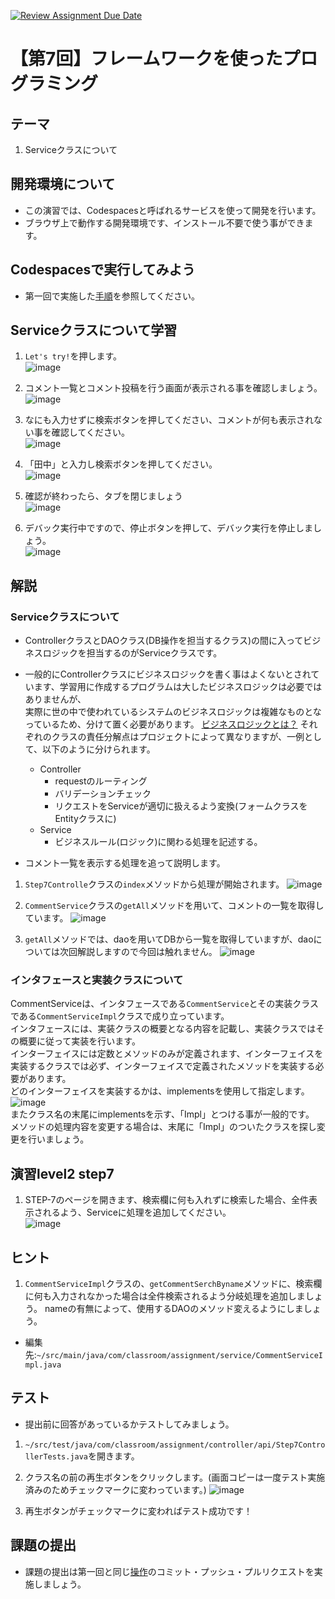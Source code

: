 [![Review Assignment Due Date](https://classroom.github.com/assets/deadline-readme-button-24ddc0f5d75046c5622901739e7c5dd533143b0c8e959d652212380cedb1ea36.svg)](https://classroom.github.com/a/wWHcMatg)
# 【第7回】フレームワークを使ったプログラミング
## テーマ
1. Serviceクラスについて

## 開発環境について
* この演習では、Codespacesと呼ばれるサービスを使って開発を行います。
* ブラウザ上で動作する開発環境です、インストール不要で使う事ができます。

## Codespacesで実行してみよう
* 第一回で実施した[手順](/Codespacesの実行手順.md)を参照してください。

## Serviceクラスについて学習
1. `Let's try!`を押します。<br>
![image](https://user-images.githubusercontent.com/32722128/155075778-c7ad85ce-442a-40dd-ab4f-5f2cc6da30fd.png)

2. コメント一覧とコメント投稿を行う画面が表示される事を確認しましょう。<br>
![image](https://user-images.githubusercontent.com/32722128/155110313-51f72a46-7f17-4858-b273-1fc3df025e2f.png)

3. なにも入力せずに検索ボタンを押してください、コメントが何も表示されない事を確認してください。<br>
![image](https://user-images.githubusercontent.com/32722128/155110746-98b6b62a-4fbe-4734-878a-6784cb4b2f8e.png)

4. 「田中」と入力し検索ボタンを押してください。<br>
![image](https://user-images.githubusercontent.com/32722128/155110854-68a0cfec-95cb-494c-abd7-030475f9ebc5.png)

5. 確認が終わったら、タブを閉じましょう<br>
![image](https://user-images.githubusercontent.com/32722128/150733257-a1056c19-1b24-412b-8bfc-a6063e75c785.png)

6. デバック実行中ですので、停止ボタンを押して、デバック実行を停止しましょう。<br>
![image](https://user-images.githubusercontent.com/32722128/150748527-d7121765-5142-4f5a-9769-33c0c23627a4.png)

## 解説
### Serviceクラスについて
* ControllerクラスとDAOクラス(DB操作を担当するクラス)の間に入ってビジネスロジックを担当するのがServiceクラスです。
* 一般的にControllerクラスにビジネスロジックを書く事はよくないとされています、学習用に作成するプログラムは大したビジネスロジックは必要ではありませんが、  
実際に世の中で使われているシステムのビジネスロジックは複雑なものとなっているため、分けて置く必要があります。 
[ビジネスロジックとは？](https://wa3.i-3-i.info/word13666.html)
それぞれのクラスの責任分解点はプロジェクトによって異なりますが、一例として、以下のように分けられます。
  * Controller
    * requestのルーティング
    * バリデーションチェック
    * リクエストをServiceが適切に扱えるよう変換(フォームクラスをEntityクラスに)
  * Service
    * ビジネスルール(ロジック)に関わる処理を記述する。 

* コメント一覧を表示する処理を追って説明します。

1. `Step7Controlle`クラスの`index`メソッドから処理が開始されます。
![image](https://user-images.githubusercontent.com/32722128/155083396-069cbbd4-d2cb-448d-8434-1d6b921d2b43.png)

2. `CommentService`クラスの`getAll`メソッドを用いて、コメントの一覧を取得しています。
![image](https://user-images.githubusercontent.com/32722128/155083431-d0f3928b-7e15-499c-a7e1-8e2db27bf2b5.png)

3. `getAll`メソッドでは、daoを用いてDBから一覧を取得していますが、daoについては次回解説しますので今回は触れません。
![image](https://user-images.githubusercontent.com/32722128/155423210-ce707d89-aab3-433d-a8bc-24dec0259e27.png)


### インタフェースと実装クラスについて
CommentServiceは、インタフェースである`CommentService`とその実装クラスである`CommentServiceImpl`クラスで成り立っています。  
インタフェースには、実装クラスの概要となる内容を記載し、実装クラスではその概要に従って実装を行います。  
インターフェイスには定数とメソッドのみが定義されます、インターフェイスを実装するクラスでは必ず、インターフェイスで定義されたメソッドを実装する必要があります。  
どのインターフェイスを実装するかは、implementsを使用して指定します。  
![image](https://user-images.githubusercontent.com/32722128/155421735-6a408009-a2f9-41a6-a5a2-cadf9d69c923.png)  
またクラス名の末尾にimplementsを示す、「Impl」とつける事が一般的です。  
メソッドの処理内容を変更する場合は、末尾に「Impl」のついたクラスを探し変更を行いましょう。

## 演習level2 step7
1. STEP-7のページを開きます、検索欄に何も入れずに検索した場合、全件表示されるよう、Serviceに処理を追加してください。<br>
![image](https://user-images.githubusercontent.com/32722128/155084351-ccf283c8-a3c2-4a36-b709-382c86ff275f.png)

## ヒント
1. `CommentServiceImpl`クラスの、`getCommentSerchByname`メソッドに、検索欄に何も入力されなかった場合は全件検索されるよう分岐処理を追加しましょう。
nameの有無によって、使用するDAOのメソッド変えるようにしましょう。
* 編集先:`~/src/main/java/com/classroom/assignment/service/CommentServiceImpl.java`

## テスト
* 提出前に回答があっているかテストしてみましょう。

1. `~/src/test/java/com/classroom/assignment/controller/api/Step7ControllerTests.java`を開きます。

2. クラス名の前の再生ボタンをクリックします。(画面コピーは一度テスト実施済みのためチェックマークに変わっています。)
![image](https://user-images.githubusercontent.com/32722128/155107975-93155fa9-6892-4f52-ab67-db625683aa56.png)

3. 再生ボタンがチェックマークに変わればテスト成功です！

## 課題の提出
* 課題の提出は第一回と同じ[操作](/課題の提出手順.md)のコミット・プッシュ・プルリクエストを実施しましょう。
